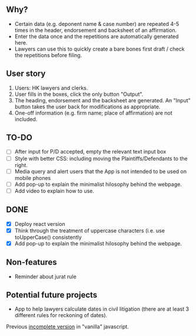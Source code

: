 ## Why?

- Certain data (e.g. deponent name & case number) are repeated 4-5 times in the header, endorsement and backsheet of an affirmation.
- Enter the data once and the repetitions are automatically generated here.
- Lawyers can use this to quickly create a bare bones first draft / check the repetitions before filing.
  
## User story

1. Users: HK lawyers and clerks.
2. User fills in the boxes, click the only button "Output".
3. The heading, endorsement and the backsheet are generated.  An "Input" button  takes the user back for modifications as appropriate.
4. One-off information (e.g. firm name; place of affirmation) are not included.

## TO-DO

- [ ] After input for P/D accepted, empty the relevant text input box
- [ ] Style with better CSS: including moving the Plaintiffs/Defendants to the right.
- [ ] Media query and alert users that the App is not intended to be used on mobile phones
- [ ] Add pop-up to explain the minimalist hilosophy behind the webpage.
- [ ] Add video to explain how to use.
      
## DONE

- [x] Deploy react version
- [x] Think through the treatment of uppercase characters (i.e. use toUpperCase() consistently
- [x] Add pop-up to explain the minimalist hilosophy behind the webpage.

## Non-features
- Reminder about jurat rule
      
## Potential future projects

- App to help lawyers calculate dates in civil litigation (there are at least 3 different rules for reckoning of dates).

Previous [incomplete version](https://github.com/3willows/easyAffirmation) in "vanilla" javascript.
